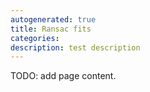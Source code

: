 ```yaml
---
autogenerated: true
title: Ransac fits
categories:
description: test description
---
```


TODO: add page content.
